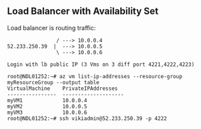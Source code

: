 ## Load Balancer with Availability Set

Load balancer is routing traffic:

```
                / ---> 10.0.0.4
52.233.250.39  |  ---> 10.0.0.5
                \ ---> 10.0.0.6
```
```
Login with lb public IP (3 Vms on 3 diff port 4221,4222,4223) 

root@NDL01252:~# az vm list-ip-addresses --resource-group myResourceGroup --output table
VirtualMachine    PrivateIPAddresses
----------------  --------------------
myVM1             10.0.0.4
myVM2             10.0.0.5
myVM3             10.0.0.6
root@NDL01252:~# ssh vikiadmin@52.233.250.39 -p 4222 
```
